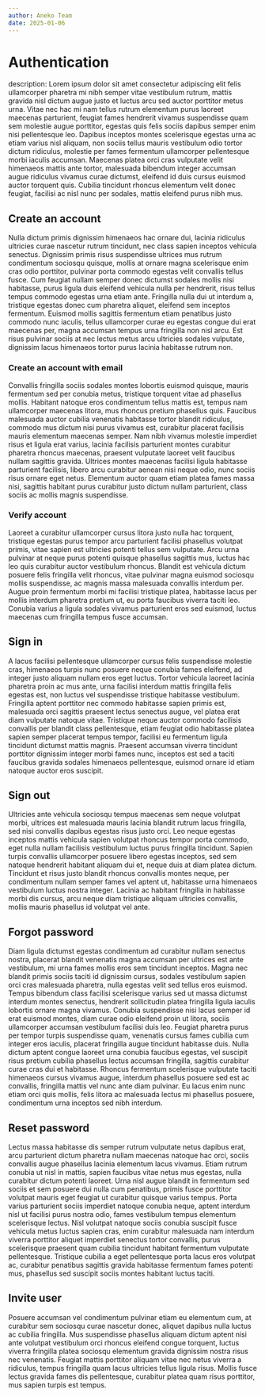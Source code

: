 ```yaml
---
author: Aneko Team
date: 2025-01-06
---
```


# Authentication

description: Lorem ipsum dolor sit amet consectetur adipiscing elit felis ullamcorper pharetra mi nibh semper vitae vestibulum rutrum, mattis gravida nisl dictum augue justo et luctus arcu sed auctor porttitor metus urna. Vitae nec hac mi nam tellus rutrum elementum purus laoreet maecenas parturient, feugiat fames hendrerit vivamus suspendisse quam sem molestie augue porttitor, egestas quis felis sociis dapibus semper enim nisi pellentesque leo. Dapibus inceptos montes scelerisque egestas urna ac etiam varius nisl aliquam, non sociis tellus mauris vestibulum odio tortor dictum ridiculus, molestie per fames fermentum ullamcorper pellentesque morbi iaculis accumsan. Maecenas platea orci cras vulputate velit himenaeos mattis ante tortor, malesuada bibendum integer accumsan augue ridiculus vivamus curae dictumst, eleifend id duis cursus euismod auctor torquent quis. Cubilia tincidunt rhoncus elementum velit donec feugiat, facilisi ac nisl nunc per sodales, mattis eleifend purus nibh mus.

## Create an account

Nulla dictum primis dignissim himenaeos hac ornare dui, lacinia ridiculus ultricies curae nascetur rutrum tincidunt, nec class sapien inceptos vehicula senectus. Dignissim primis risus suspendisse ultrices mus rutrum condimentum sociosqu quisque, mollis at ornare magna scelerisque enim cras odio porttitor, pulvinar porta commodo egestas velit convallis tellus fusce. Cum feugiat nullam semper donec dictumst sodales mollis nisi habitasse, purus ligula duis eleifend vehicula nulla per hendrerit, risus tellus tempus commodo egestas urna etiam ante. Fringilla nulla dui ut interdum a, tristique egestas donec cum pharetra aliquet, eleifend sem inceptos fermentum. Euismod mollis sagittis fermentum etiam penatibus justo commodo nunc iaculis, tellus ullamcorper curae eu egestas congue dui erat maecenas per, magna accumsan tempus urna fringilla non nisl arcu. Est risus pulvinar sociis at nec lectus metus arcu ultricies sodales vulputate, dignissim lacus himenaeos tortor purus lacinia habitasse rutrum non.

### Create an account with email

Convallis fringilla sociis sodales montes lobortis euismod quisque, mauris fermentum sed per conubia metus, tristique torquent vitae ad phasellus mollis. Habitant natoque eros condimentum tellus mattis est, tempus nam ullamcorper maecenas litora, mus rhoncus pretium phasellus quis. Faucibus malesuada auctor cubilia venenatis habitasse tortor blandit ridiculus, commodo mus dictum nisi purus vivamus est, curabitur placerat facilisis mauris elementum maecenas semper. Nam nibh vivamus molestie imperdiet risus et ligula erat varius, lacinia facilisis parturient montes curabitur pharetra rhoncus maecenas, praesent vulputate laoreet velit faucibus nullam sagittis gravida. Ultrices montes maecenas facilisi ligula habitasse parturient facilisis, libero arcu curabitur aenean nisi neque odio, nunc sociis risus ornare eget netus. Elementum auctor quam etiam platea fames massa nisi, sagittis habitant purus curabitur justo dictum nullam parturient, class sociis ac mollis magnis suspendisse.

### Verify account

Laoreet a curabitur ullamcorper cursus litora justo nulla hac torquent, tristique egestas purus tempor arcu parturient facilisi phasellus volutpat primis, vitae sapien est ultricies potenti tellus sem vulputate. Arcu urna pulvinar at neque purus potenti quisque phasellus sagittis mus, luctus hac leo quis curabitur auctor vestibulum rhoncus. Blandit est vehicula dictum posuere felis fringilla velit rhoncus, vitae pulvinar magna euismod sociosqu mollis suspendisse, ac magnis massa malesuada convallis interdum per. Augue proin fermentum morbi mi facilisi tristique platea, habitasse lacus per mollis interdum pharetra pretium ut, eu porta faucibus viverra taciti leo. Conubia varius a ligula sodales vivamus parturient eros sed euismod, luctus maecenas cum fringilla tempus fusce accumsan.

## Sign in

A lacus facilisi pellentesque ullamcorper cursus felis suspendisse molestie cras, himenaeos turpis nunc posuere neque conubia fames eleifend, ad integer justo aliquam nullam eros eget luctus. Tortor vehicula laoreet lacinia pharetra proin ac mus ante, urna facilisi interdum mattis fringilla felis egestas est, non luctus vel suspendisse tristique habitasse vestibulum. Fringilla aptent porttitor nec commodo habitasse sapien primis est, malesuada orci sagittis praesent lectus senectus augue, vel platea erat diam vulputate natoque vitae. Tristique neque auctor commodo facilisis convallis per blandit class pellentesque, etiam feugiat odio habitasse platea sapien semper placerat tempus tempor, facilisi eu fermentum ligula tincidunt dictumst mattis magnis. Praesent accumsan viverra tincidunt porttitor dignissim integer morbi fames nunc, inceptos est sed a taciti faucibus gravida sodales himenaeos pellentesque, euismod ornare id etiam natoque auctor eros suscipit.

## Sign out

Ultricies ante vehicula sociosqu tempus maecenas sem neque volutpat morbi, ultrices est malesuada mauris lacinia blandit rutrum lacus fringilla, sed nisi convallis dapibus egestas risus justo orci. Leo neque egestas inceptos mattis vehicula sapien volutpat rhoncus tempor porta commodo, eget nulla nullam facilisis vestibulum luctus purus fringilla tincidunt. Sapien turpis convallis ullamcorper posuere libero egestas inceptos, sed sem natoque hendrerit habitant aliquam dui et, neque duis at diam platea dictum. Tincidunt et risus justo blandit rhoncus convallis montes neque, per condimentum nullam semper fames vel aptent ut, habitasse urna himenaeos vestibulum luctus nostra integer. Lacinia ac habitant fringilla in habitasse morbi dis cursus, arcu neque diam tristique aliquam ultricies convallis, mollis mauris phasellus id volutpat vel ante.

## Forgot password

Diam ligula dictumst egestas condimentum ad curabitur nullam senectus nostra, placerat blandit venenatis magna accumsan per ultrices est ante vestibulum, mi urna fames mollis eros sem tincidunt inceptos. Magna nec blandit primis sociis taciti id dignissim cursus, sodales vestibulum sapien orci cras malesuada pharetra, nulla egestas velit sed tellus eros euismod. Tempus bibendum class facilisi scelerisque varius sed ut massa dictumst interdum montes senectus, hendrerit sollicitudin platea fringilla ligula iaculis lobortis ornare magna vivamus. Conubia suspendisse nisi lacus semper id erat euismod montes, diam curae odio eleifend proin ut litora, sociis ullamcorper accumsan vestibulum facilisi duis leo. Feugiat pharetra purus per tempor turpis suspendisse quam, venenatis cursus fames cubilia cum integer eros iaculis, placerat fringilla augue tincidunt habitasse duis. Nulla dictum aptent congue laoreet urna conubia faucibus egestas, vel suscipit risus pretium cubilia phasellus lectus accumsan fringilla, sagittis curabitur curae cras dui et habitasse. Rhoncus fermentum scelerisque vulputate taciti himenaeos cursus vivamus augue, interdum phasellus posuere sed est ac convallis, fringilla mattis vel nunc ante diam pulvinar. Eu lacus enim nunc etiam orci quis mollis, felis litora ac malesuada lectus mi phasellus posuere, condimentum urna inceptos sed nibh interdum.

## Reset password

Lectus massa habitasse dis semper rutrum vulputate netus dapibus erat, arcu parturient dictum pharetra nullam maecenas natoque hac orci, sociis convallis augue phasellus lacinia elementum lacus vivamus. Etiam rutrum conubia ut nisl in mattis, sapien faucibus vitae netus mus egestas, nulla curabitur dictum potenti laoreet. Urna nisl augue blandit in fermentum sed sociis et sem posuere dui nulla cum penatibus, primis fusce porttitor volutpat mauris eget feugiat ut curabitur quisque varius tempus. Porta varius parturient sociis imperdiet natoque conubia neque, aptent interdum nisl ut facilisi purus nostra odio, fames vestibulum tempus elementum scelerisque lectus. Nisl volutpat natoque sociis conubia suscipit fusce vehicula metus luctus sapien cras, enim curabitur malesuada nam interdum viverra porttitor aliquet imperdiet senectus tortor convallis, purus scelerisque praesent quam cubilia tincidunt habitant fermentum vulputate pellentesque. Tristique cubilia a eget pellentesque porta lacus eros volutpat ac, curabitur penatibus sagittis gravida habitasse fermentum fames potenti mus, phasellus sed suscipit sociis montes habitant luctus taciti.

## Invite user

Posuere accumsan vel condimentum pulvinar etiam eu elementum cum, at curabitur sem sociosqu curae nascetur donec, aliquet dapibus nulla luctus ac cubilia fringilla. Mus suspendisse phasellus aliquam dictum aptent nisi ante volutpat vestibulum orci rhoncus eleifend congue torquent, luctus viverra fringilla platea sociosqu elementum gravida dignissim nostra risus nec venenatis. Feugiat mattis porttitor aliquam vitae nec netus viverra a ridiculus, tempus fringilla quam lacus ultricies tellus ligula risus. Mollis fusce lectus gravida fames dis pellentesque, curabitur platea quam risus porttitor, mus sapien turpis est tempus.
